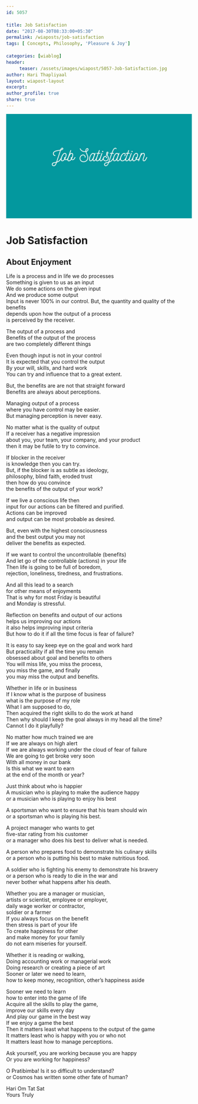 ```yaml
--- 
id: 5057

title: Job Satisfaction
date: "2017-08-30T08:33:00+05:30"
permalink: /wiaposts/job-satisfaction
tags: [ Concepts, Philosophy, 'Pleasure & Joy']    

categories: [wiablog] 
header:
     teaser: /assets/images/wiapost/5057-Job-Satisfaction.jpg
author: Hari Thapliyaal 
layout: wiapost-layout
excerpt:  
author_profile: true 
share: true 
---
```


![Job Satisfaction](/assets/images/wiapost/5057-Job-Satisfaction.jpg)     
   
# Job Satisfaction
## About Enjoyment    
   
Life is a process and in life we do processes     
Something is given to us as an input     
We do some actions on the given input     
And we produce some output     
Input is never 100% in our control. But, the quantity and quality of the benefits     
depends upon how the output of a process     
is perceived by the receiver.    
    
The output of a process and     
Benefits of the output of the process     
are two completely different things    
    
Even though input is not in your control     
It is expected that you control the output     
By your will, skills, and hard work     
You can try and influence that to a great extent.    
    
But, the benefits are are not that straight forward     
Benefits are always about perceptions.    
    
Managing output of a process     
where you have control may be easier.     
But managing perception is never easy.    
    
No matter what is the quality of output     
If a receiver has a negative impression     
about you, your team, your company, and your product     
then it may be futile to try to convince.    
    
If blocker in the receiver     
is knowledge then you can try.     
But, if the blocker is as subtle as ideology,     
philosophy, blind faith, eroded trust     
then how do you convince     
the benefits of the output of your work?    
    
If we live a conscious life then     
input for our actions can be filtered and purified.     
Actions can be improved     
and output can be most probable as desired.    
    
But, even with the highest consciousness     
and the best output you may not     
deliver the benefits as expected.    
    
If we want to control the uncontrollable (benefits)     
And let go of the controllable (actions) in your life     
Then life is going to be full of boredom,     
rejection, loneliness, tiredness, and frustrations.    
    
And all this lead to a search     
for other means of enjoyments     
That is why for most Friday is beautiful     
and Monday is stressful.    
    
Reflection on benefits and output of our actions     
helps us improving our actions     
it also helps improving input criteria     
But how to do it if all the time focus is fear of failure?    
    
It is easy to say keep eye on the goal and work hard     
But practicality if all the time you remain     
obsessed about goal and benefits to others     
You will miss life, you miss the process,     
you miss the game, and finally     
you may miss the output and benefits.    
    
Whether in life or in business     
If I know what is the purpose of business     
what is the purpose of my role     
What I am supposed to do,     
Then acquired the right skills to do the work at hand     
Then why should I keep the goal always in my head all the time?     
Cannot I do it playfully?    
    
No matter how much trained we are     
If we are always on high alert     
If we are always working under the cloud of fear of failure     
We are going to get broke very soon     
With all money in our bank     
Is this what we want to earn     
at the end of the month or year?    
    
Just think about who is happier     
A musician who is playing to make the audience happy     
or a musician who is playing to enjoy his best    
    
A sportsman who want to ensure that his team should win     
or a sportsman who is playing his best.    
    
A project manager who wants to get     
five-star rating from his customer     
or a manager who does his best to deliver what is needed.    
    
A person who prepares food to demonstrate his culinary skills     
or a person who is putting his best to make nutritious food.    
    
A soldier who is fighting his enemy to demonstrate his bravery     
or a person who is ready to die in the war and     
never bother what happens after his death.    
    
Whether you are a manager or musician,     
artists or scientist, employee or employer,     
daily wage worker or contractor,     
soldier or a farmer     
If you always focus on the benefit     
then stress is part of your life     
To create happiness for other     
and make money for your family     
do not earn miseries for yourself.    
    
Whether it is reading or walking,     
Doing accounting work or managerial work     
Doing research or creating a piece of art     
Sooner or later we need to learn,     
how to keep money, recognition, other’s happiness aside    
    
Sooner we need to learn     
how to enter into the game of life     
Acquire all the skills to play the game,     
improve our skills every day     
And play our game in the best way     
If we enjoy a game the best     
Then it matters least what happens to the output of the game     
It matters least who is happy with you or who not     
It matters least how to manage perceptions.    
    
Ask yourself, you are working because you are happy     
Or you are working for happiness?    
    
O Pratibimba! Is it so difficult to understand?     
or Cosmos has written some other fate of human?    
    
Hari Om Tat Sat     
Yours Truly    
